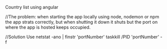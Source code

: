 Country list using angular

//The problem: when starting the app locally using node, nodemon or npm the app strats correctly, but when shutting it down it shuts but the port on where the app is hosted keeps occupied.

//Solution
Use netstat -ano | finstr 'portNumber'
taskkill /PID 'portNumber' -f 
